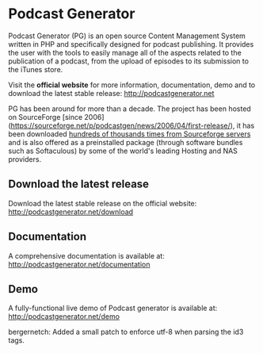 # Podcast Generator

Podcast Generator (PG) is an open source Content Management System written in PHP 
and specifically designed for podcast publishing. It provides the user with the tools 
to easily manage all of the aspects related to the publication of a podcast, from 
the upload of episodes to its submission to the iTunes store.


Visit the **official website** for more information, documentation, demo and to download the latest stable release:
http://podcastgenerator.net


PG has been around for more than a decade. The project has been hosted on SourceForge [since 2006] (https://sourceforge.net/p/podcastgen/news/2006/04/first-release/), it has been downloaded [hundreds of thousands
times from Sourceforge servers](https://sourceforge.net/projects/podcastgen/files/stats/timeline?dates=2006-03-28+to+2020-01-01) and is also offered as a preinstalled package (through software bundles such as Softaculous) 
by some of the world's leading Hosting and NAS providers.


## Download the latest release
Download the latest stable release on the official website:
http://podcastgenerator.net/download


## Documentation
A comprehensive documentation is available at: 
http://podcastgenerator.net/documentation


## Demo
A fully-functional live demo of Podcast generator is available at: 
http://podcastgenerator.net/demo


bergernetch: Added a small patch to enforce utf-8 when parsing the id3 tags.
